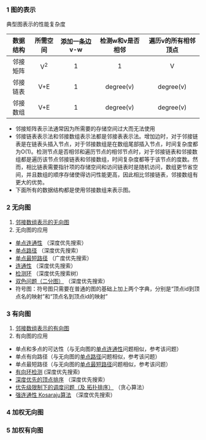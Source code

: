 ### 1 图的表示
典型图表示的性能复杂度  

|数据结构|所需空间|添加一条边v-w|检测w和v是否相邻|遍历v的所有相邻顶点|
|:---:|:---:|:---:|:---:|:---:|
|邻接矩阵|V<sup>2</sup>|1|1|V|
|邻接链表|V+E|1|degree(v)|degree(v)|
|邻接数组|V+E|1|degree(v)|degree(v)|
- 邻接矩阵表示法通常因为所需要的存储空间过大而无法使用
- 邻接链表表示法和邻接数组表示法都是邻接表表示法。增加边时，对于邻接链表是在链表头插入节点，对于邻接数组是在数组尾部插入节点，时间复杂度都为O(1)。检测节点是否相邻和遍历节点的相邻节点时，对于邻接链表和邻接数组都是遍历该节点邻接链表和邻接数组，时间复杂度都等于该节点的度数。然而，相比链表需要指针项的存储空间和访问链表时是随机访问，数组更节省空间，并且数组的顺序存储使得访问性能更高，因此相比邻接链表，邻接数组有更大的优势。
- 下面所有的数据结构都是使用邻接数组来表示图。


### 2 无向图
1. [邻接数组表示的无向图](./Graph.h)
2. 无向图的应用
 - [单点连通性](../../Algorithms/graph/DepthFirstSearch.cpp) （深度优先搜索）
 - [单点路径](../../Algorithms/graph/DepthFirstPaths.cpp) （深度优先搜索）
 - [单点最短路径](../../Algorithms/graph/BreadthFirstPaths.cpp) （广度优先搜索）
 - [连通性](../../Algorithms/graph/ConnectedComponent.cpp) （深度优先搜索）
 - [检测环](../../Algorithms/graph/Cycle.cpp) （深度优先搜索树）
 - [双色问题（二分图）](../../Algorithms/graph/TwoColor.cpp) （深度优先搜索）
 - 符号图：符号图只需要在普通的图的基础上加上两个字典，分别是“顶点id到顶点名的映射”和“顶点名到顶点id的映射”  

### 3 有向图
1. [邻接数组表示的有向图](./Digraph.h)
2. 有向图的应用
 - 单点和多点的可达性（与无向图的[单点连通性](../../Algorithms/graph/DepthFirstSearch.cpp)问题相似，参考该问题）  
 - 单点有向路径（与无向图的[单点路径](../../Algorithms/graph/DepthFirstPaths.cpp)问题相似，参考该问题）  
 - 单点最短路径（与无向图的[单点最短路径](../../Algorithms/graph/BreadthFirstPaths.cpp)问题相似，参考该问题）
 - [有向环检测](../../Algorithms/graph/DirectedCycle.cpp) (深度优先搜索)
 - [深度优先的顶点排序](../../Algorithms/graph/DepthFirstOrder.cpp) （深度优先搜索）
 - [优先级限制下的调度问题（及 拓扑排序）](../../Algorithms/graph/topologicalOrder.cpp) （贪心算法）
 - [强连通性 Kosaraju算法](../../Algorithms/graph/Kosaraju.cpp) （深度优先搜索）


### 4 加权无向图


### 5 加权有向图




